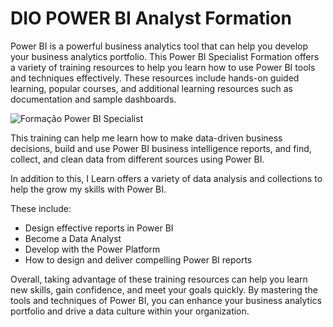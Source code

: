 # DIO POWER BI Analyst Formation

Power BI is a powerful business analytics tool that can help you develop your business analytics portfolio. This Power BI Specialist Formation offers a variety of training resources to help you learn how to use Power BI tools and techniques effectively. These resources include hands-on guided learning, popular courses, and additional learning resources such as documentation and sample dashboards.

![Formação Power BI Specialist](https://github.com/eriksensousa/DIO-power-bi-analyst-formation/assets/126014537/306dcfea-1573-4436-b7e4-c7cdcc728657)


This training can help me learn how to make data-driven business decisions, build and use Power BI business intelligence reports, and find, collect, and clean data from different sources using Power BI.

In addition to this, I Learn offers a variety of data analysis and collections to help the grow my skills with Power BI. 

These include: 
 - Design effective reports in Power BI
 - Become a Data Analyst
 - Develop with the Power Platform
 - How to design and deliver compelling Power BI reports

Overall, taking advantage of these training resources can help you learn new skills, gain confidence, and meet your goals quickly. By mastering the tools and techniques of Power BI, you can enhance your business analytics portfolio and drive a data culture within your organization.

